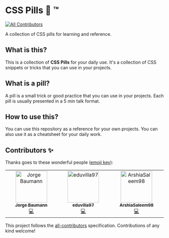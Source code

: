 # CSS Pills 💊 ™️
<!-- ALL-CONTRIBUTORS-BADGE:START - Do not remove or modify this section -->
[![All Contributors](https://img.shields.io/badge/all_contributors-3-orange.svg?style=flat-square)](#contributors-)
<!-- ALL-CONTRIBUTORS-BADGE:END -->

A collection of CSS pills for learning and reference.

## What is this?

This is a collection of **CSS Pills** for your daily use. It's a collection of CSS snippets or tricks that you can use in your projects.

## What is a pill?

A pill is a small trick or good practice that you can use in your projects. Each pill is usually presented in a 5 min talk format.

## How to use this?

You can use this repository as a reference for your own projects. You can also use it as a cheatsheet for your daily work.

## Contributors ✨

Thanks goes to these wonderful people ([emoji key](https://allcontributors.org/docs/en/emoji-key)):

<!-- ALL-CONTRIBUTORS-LIST:START - Do not remove or modify this section -->
<!-- prettier-ignore-start -->
<!-- markdownlint-disable -->
<table>
  <tbody>
    <tr>
      <td align="center" valign="top" width="14.28%"><a href="https://baumannzone.dev"><img src="https://avatars.githubusercontent.com/u/5422102?v=4?s=100" width="100px;" alt="Jorge Baumann"/><br /><sub><b>Jorge Baumann</b></sub></a><br /><a href="https://github.com/onebeyond/css-pills/commits?author=baumannzone" title="Code">💻</a></td>
      <td align="center" valign="top" width="14.28%"><a href="https://github.com/eduvilla97"><img src="https://avatars.githubusercontent.com/u/32673341?v=4?s=100" width="100px;" alt="eduvilla97"/><br /><sub><b>eduvilla97</b></sub></a><br /><a href="https://github.com/onebeyond/css-pills/commits?author=eduvilla97" title="Code">💻</a></td>
      <td align="center" valign="top" width="14.28%"><a href="https://github.com/ArshiaSaleem98"><img src="https://avatars.githubusercontent.com/u/45390300?v=4?s=100" width="100px;" alt="ArshiaSaleem98"/><br /><sub><b>ArshiaSaleem98</b></sub></a><br /><a href="https://github.com/onebeyond/css-pills/commits?author=ArshiaSaleem98" title="Code">💻</a></td>
    </tr>
  </tbody>
</table>

<!-- markdownlint-restore -->
<!-- prettier-ignore-end -->

<!-- ALL-CONTRIBUTORS-LIST:END -->

This project follows the [all-contributors](https://github.com/all-contributors/all-contributors) specification. Contributions of any kind welcome!